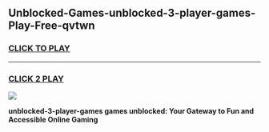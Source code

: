 
## Unblocked-Games-unblocked-3-player-games-Play-Free-qvtwn
<h3>
<a href="https://premium76.site?title=unblocked-3-player-games&ref=15A">CLICK TO PLAY</a></h3>
<hr>

<h3>
<a href="https://premium76.site?title=unblocked-3-player-games&ref=15A">CLICK 2 PLAY</a>
  
</h3>

<a href="https://premium76.site?title=unblocked-3-player-games&ref=15A"><img src="https://clearcache.store/games.png"></a>


**unblocked-3-player-games games unblocked: Your Gateway to Fun and Accessible Online Gaming**
